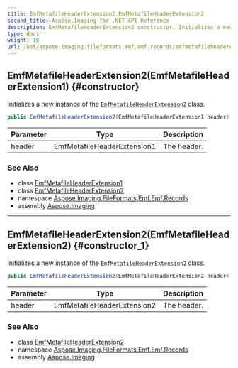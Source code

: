 ```yaml
---
title: EmfMetafileHeaderExtension2.EmfMetafileHeaderExtension2
second_title: Aspose.Imaging for .NET API Reference
description: EmfMetafileHeaderExtension2 constructor. Initializes a new instance of the EmfMetafileHeaderExtension2 class
type: docs
weight: 10
url: /net/aspose.imaging.fileformats.emf.emf.records/emfmetafileheaderextension2/emfmetafileheaderextension2/
---
```

## EmfMetafileHeaderExtension2(EmfMetafileHeaderExtension1) {#constructor}

Initializes a new instance of the [`EmfMetafileHeaderExtension2`](../) class.

```csharp
public EmfMetafileHeaderExtension2(EmfMetafileHeaderExtension1 header)
```

| Parameter | Type | Description |
| --- | --- | --- |
| header | EmfMetafileHeaderExtension1 | The header. |

### See Also

* class [EmfMetafileHeaderExtension1](../../emfmetafileheaderextension1/)
* class [EmfMetafileHeaderExtension2](../)
* namespace [Aspose.Imaging.FileFormats.Emf.Emf.Records](../../emfmetafileheaderextension2/)
* assembly [Aspose.Imaging](../../../)

---

## EmfMetafileHeaderExtension2(EmfMetafileHeaderExtension2) {#constructor_1}

Initializes a new instance of the [`EmfMetafileHeaderExtension2`](../) class.

```csharp
public EmfMetafileHeaderExtension2(EmfMetafileHeaderExtension2 header)
```

| Parameter | Type | Description |
| --- | --- | --- |
| header | EmfMetafileHeaderExtension2 | The header. |

### See Also

* class [EmfMetafileHeaderExtension2](../)
* namespace [Aspose.Imaging.FileFormats.Emf.Emf.Records](../../emfmetafileheaderextension2/)
* assembly [Aspose.Imaging](../../../)


